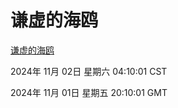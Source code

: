 # 谦虚的海鸥
[谦虚的海鸥](http://219.139.197.74:56308/qxdho/course/base/hotlink/index.php)

2024年 11月 02日 星期六 04:10:01 CST

2024年 11月 01日 星期五 20:10:01 GMT
